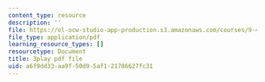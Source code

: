 ```yaml
---
content_type: resource
description: ''
file: https://ol-ocw-studio-app-production.s3.amazonaws.com/courses/9-40-introduction-to-neural-computation-spring-2018/a6f9dd33aa9f50d95af121786627fc31_r1VX3WXrYUw.pdf
file_type: application/pdf
learning_resource_types: []
resourcetype: Document
title: 3play pdf file
uid: a6f9dd33-aa9f-50d9-5af1-21786627fc31
---
```

